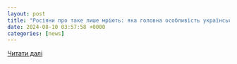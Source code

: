 ```yaml
---
layout: post
title: "Росіяни про таке лише мріють: яка головна особливість українських F-16 - GSMinfo"
date: 2024-08-10 03:57:58 +0000
categories: [news]
---
```


[Читати далі](https://gsminfo.com.ua/169445-rosiyany-pro-take-lyshe-mriyut-yaka-golovna-osoblyvist-ukrayinskyh-f-16.html)
